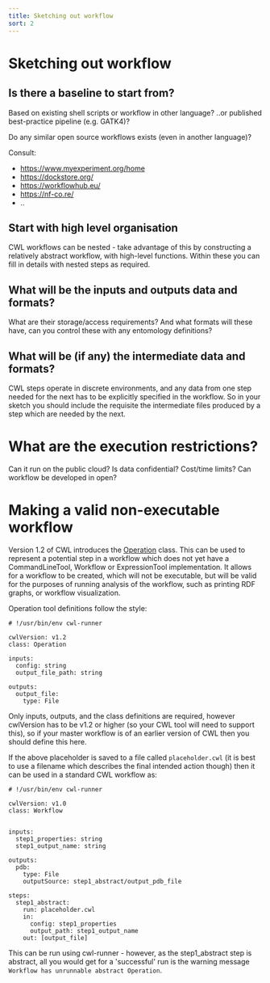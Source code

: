 ```yaml
---
title: Sketching out workflow
sort: 2
---
```


# Sketching out workflow

## Is there a baseline to start from?
Based on existing shell scripts or workflow in other language?
..or published best-practice pipeline (e.g. GATK4)?

Do any similar open source workflows exists (even in another language)?

Consult:
* <https://www.myexperiment.org/home>
* <https://dockstore.org/> 
* <https://workflowhub.eu/>
* <https://nf-co.re/>
* ..

## Start with high level organisation

CWL workflows can be nested - take advantage of this by constructing a relatively abstract workflow, with high-level functions. Within these you can fill in details with nested steps as required.

## What will be the inputs and outputs data and formats? 

What are their storage/access requirements? And what formats will these have, can you control these with any entomology definitions?


## What will be (if any) the intermediate data and formats?

CWL steps operate in discrete environments, and any data from one step needed for the next has to be explicitly specified in the workflow. So in your sketch you should include the requisite the intermediate files produced by a step which are needed by the next.


# What are the execution restrictions?

Can it run on the public cloud? Is data confidential? Cost/time limits?
Can workflow be developed in open?

# Making a valid non-executable workflow

Version 1.2 of CWL introduces the [Operation](https://www.commonwl.org/v1.2/Workflow.html#Operation) class. This can be used to represent a potential step in a workflow which does not yet have a CommandLineTool, Workflow or ExpressionTool implementation. It allows for a workflow to be created, which will not be executable, but will be valid for the purposes of running analysis of the workflow, such as printing RDF graphs, or workflow visualization.

Operation tool definitions follow the style:
```
# !/usr/bin/env cwl-runner

cwlVersion: v1.2
class: Operation

inputs:
  config: string
  output_file_path: string
  
outputs:
  output_file:
    type: File
```
Only inputs, outputs, and the class definitions are required, however cwlVersion has to be v1.2 or higher (so your CWL tool will need to support this), so if your master workflow is of an earlier version of CWL then you should define this here.

If the above placeholder is saved to a file called `placeholder.cwl` (it is best to use a filename which describes the final intended action though) then it can be used in a standard CWL workflow as:
```
# !/usr/bin/env cwl-runner

cwlVersion: v1.0
class: Workflow


inputs:
  step1_properties: string
  step1_output_name: string

outputs:
  pdb:
    type: File
    outputSource: step1_abstract/output_pdb_file

steps:
  step1_abstract:
    run: placeholder.cwl
    in:
      config: step1_properties
      output_path: step1_output_name
    out: [output_file]
```
This can be run using cwl-runner - however, as the step1_abstract step is abstract, all you would get for a 'successful' run is the warning message `Workflow has unrunnable abstract Operation`.



